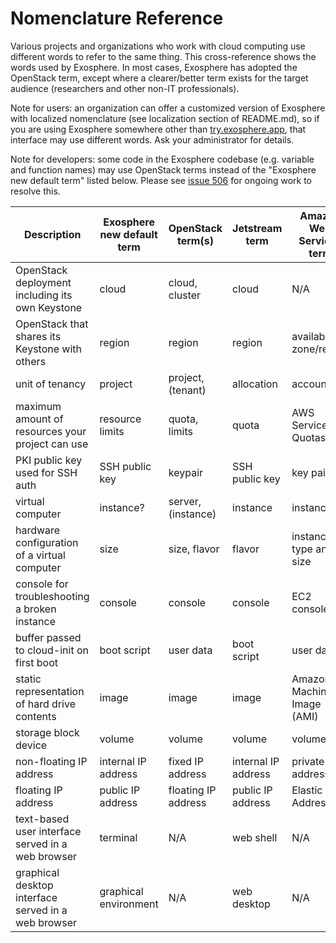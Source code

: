 # Nomenclature Reference

Various projects and organizations who work with cloud computing use different words to refer to the same thing. This cross-reference shows the words used by Exosphere. In most cases, Exosphere has adopted the OpenStack term, except where a clearer/better term exists for the target audience (researchers and other non-IT professionals).

Note for users: an organization can offer a customized version of Exosphere with localized nomenclature (see localization section of README.md), so if you are using Exosphere somewhere other than [try.exosphere.app](https://try.exosphere.app), that interface may use different words. Ask your administrator for details.

Note for developers: some code in the Exosphere codebase (e.g. variable and function names) may use OpenStack terms instead of the "Exosphere new default term" listed below. Please see [issue 506](https://gitlab.com/exosphere/exosphere/-/issues/506) for ongoing work to resolve this.


| Description                                         | Exosphere new default term | OpenStack term(s)   | Jetstream term         | Amazon Web Services term   |
|-----------------------------------------------------|----------------------------|---------------------|------------------------|----------------------------|
| OpenStack deployment including its own Keystone     | cloud                      | cloud, cluster      | cloud                  | N/A                        |
| OpenStack that shares its Keystone with others      | region                     | region              | region                 | availability zone/region   |
| unit of tenancy                                     | project                    | project, (tenant)   | allocation             | account                    |
| maximum amount of resources your project can use    | resource limits            | quota, limits       | quota                  | AWS Service Quotas         |
| PKI public key used for SSH auth                    | SSH public key             | keypair             | SSH public key         | key pair                   |
| virtual computer                                    | instance?                  | server, (instance)  | instance               | instance                   |
| hardware configuration of a virtual computer        | size                       | size, flavor        | flavor                 | instance type and size     |
| console for troubleshooting a broken instance       | console                    | console             | console                | EC2 console                |
| buffer passed to cloud-init on first boot           | boot script                | user data           | boot script            | user data                  |
| static representation of hard drive contents        | image                      | image               | image                  | Amazon Machine Image (AMI) |
| storage block device                                | volume                     | volume              | volume                 | volume                     |
| non-floating IP address                             | internal IP address        | fixed IP address    | internal IP address    | private IPv4 address       |
| floating IP address                                 | public IP address          | floating IP address | public IP address      | Elastic IP Address         |
| text-based user interface served in a web browser   | terminal                   | N/A                 | web shell              | N/A                        |
| graphical desktop interface served in a web browser | graphical environment      | N/A                 | web desktop            | N/A                        |
